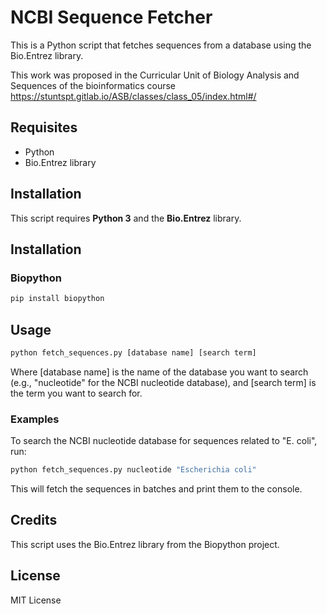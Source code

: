 # NCBI Sequence Fetcher
This is a Python script that fetches sequences from a database using the Bio.Entrez library.

This work was proposed in the Curricular Unit of Biology Analysis and Sequences of the bioinformatics course https://stuntspt.gitlab.io/ASB/classes/class_05/index.html#/


## Requisites
* Python
* Bio.Entrez library

## Installation
This script requires **Python 3** and the **Bio.Entrez** library.

## Installation
### Biopython
```bash
pip install biopython
```

## Usage
```bash
python fetch_sequences.py [database name] [search term]
```
Where [database name] is the name of the database you want to search (e.g., "nucleotide" for the NCBI nucleotide database), and [search term] is the term you want to search for.

### Examples
To search the NCBI nucleotide database for sequences related to "E. coli", run:
```bash
python fetch_sequences.py nucleotide "Escherichia coli"
```

This will fetch the sequences in batches and print them to the console.

## Credits
This script uses the Bio.Entrez library from the Biopython project.

## License
MIT License